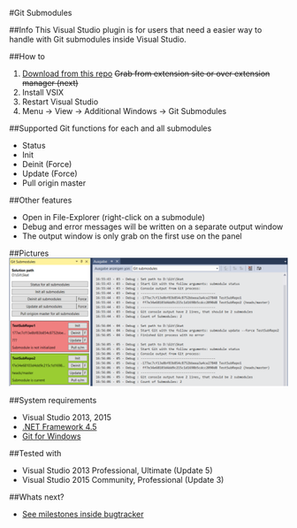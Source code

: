 #Git Submodules

##Info
This Visual Studio plugin is for users that need a easier way to handle with Git submodules inside Visual Studio.

##How to
1. [Download from this repo](https://github.com/Dark-Water/GitSubModulesVsPlugin/tree/master/VSIX%20for%20Testers) ~~Grab from extension site or over extension manager (next)~~
2. Install VSIX 
3. Restart Visual Studio
4. Menu -> View -> Additional Windows -> Git Submodules

##Supported Git functions for each and all submodules
* Status
* Init
* Deinit (Force)
* Update (Force)
* Pull origin master

##Other features
- Open in File-Explorer (right-click on a submodule)
- Debug and error messages will be written on a separate output window
- The output window is only grab on the first use on the panel

##Pictures
![picture](picture2.png)

##System requirements
* Visual Studio 2013, 2015
* [.NET Framework 4.5](https://www.microsoft.com/de-de/download/details.aspx?id=30653)
* [Git for Windows](https://git-for-windows.github.io/)

##Tested with
- Visual Studio 2013 Professional, Ultimate (Update 5)
- Visual Studio 2015 Community, Professional (Update 3)

##Whats next?
* [See milestones inside bugtracker](https://github.com/Dark-Water/GitSubModulesVsPlugin/milestones)

